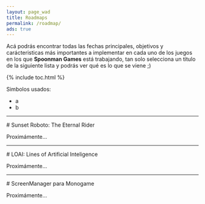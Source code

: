 ```yaml
---
layout: page_wad
title: Roadmaps
permalink: /roadmap/
ads: true
---
```


Acá podrás encontrar todas las fechas principales, objetivos y carácteristicas más importantes a implementar en cada uno de los juegos en los que **Spoonman Games** está trabajando, tan solo selecciona un título de la siguiente lista y podrás ver qué es lo que se viene ;)

{% include toc.html %}

Simbolos usados:

 * a
 * b

<hr/>
# Sunset Roboto: The Eternal Rider

Proximámente...

<hr/>
# LOAI: Lines of Artificial Inteligence

Proximámente...

<hr/>
# ScreenManager para Monogame

Proximámente...
